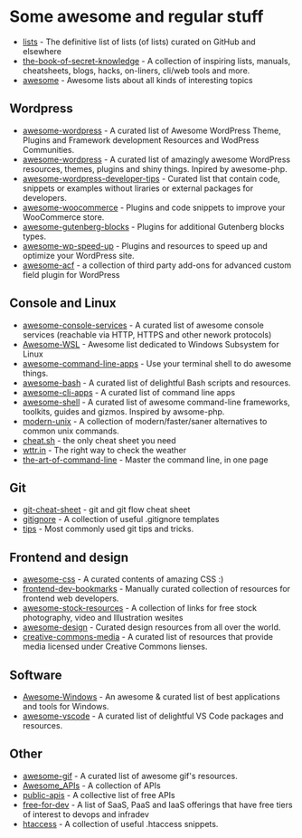 # Some awesome and regular stuff

- [lists](https://github.com/jnv/lists) - The definitive list of lists (of lists) curated on GitHub and elsewhere
- [the-book-of-secret-knowledge](https://github.com/trimstray/the-book-of-secret-knowledge) - A collection of inspiring lists, manuals, cheatsheets, blogs, hacks, on-liners, cli/web tools and more.
- [awesome](https://github.com/sindresorhus/awesome) - Awesome lists about all kinds of interesting topics 

## Wordpress
- [awesome-wordpress](https://github.com/dropndot/awesome-wordpress) - A curated list of Awesome WordPress Theme, Plugins and Framework development Resources and WodPress Communities.
- [awesome-wordpress](https://github.com/miziomon/awesome-wordpress) - A curated list of amazingly awesome WordPress resources, themes, plugins and shiny things. Inpired by awesome-php. 
- [awesome-wordpress-developer-tips](https://github.com/Mte90/awesome-wordpress-developer-tips) - Curated list that contain code, snippets or examples without liraries or external packages for developers.
- [awesome-woocommerce](https://github.com/lukecav/awesome-woocommerce) - Plugins and code snippets to improve your WooCommerce store.
- [awesome-gutenberg-blocks](https://github.com/lukecav/awesome-gutenberg-blocks) - Plugins for additional Gutenberg blocks types.
- [awesome-wp-speed-up](https://github.com/lukecav/awesome-wp-speed-up) - Plugins and resources to speed up and optimize your WordPress site.
- [awesome-acf](https://github.com/navidkashani/awesome-acf) - a collection of third party add-ons for advanced custom field plugin for WordPress

## Console and Linux
- [awesome-console-services](https://github.com/chubin/awesome-console-services) - A curated list of awesome console services (reachable via HTTP, HTTPS and other nework protocols)
- [Awesome-WSL](https://github.com/sirredbeard/Awesome-WSL) - Awesome list dedicated to Windows Subsystem for Linux
- [awesome-command-line-apps](https://github.com/herrbischoff/awesome-command-line-apps) - Use your terminal shell to do awesome things.
- [awesome-bash](https://github.com/awesome-lists/awesome-bash) - A curated list of delightful Bash scripts and resources.
- [awesome-cli-apps](https://github.com/agarrharr/awesome-cli-apps) - A curated list of command line apps
- [awesome-shell](https://github.com/alebcay/awesome-shell) - A curated list of awesome command-line frameworks, toolkits, guides and gizmos. Inspired by awsome-php.
- [modern-unix](https://github.com/ibraheemdev/modern-unix) - A collection of modern/faster/saner alternatives to common unix commands.
- [cheat.sh](https://github.com/chubin/cheat.sh) - the only cheat sheet you need
- [wttr.in](https://github.com/chubin/wttr.in) - The right way to check the weather
- [the-art-of-command-line](https://github.com/jlevy/the-art-of-command-line) - Master the command line, in one page 

## Git
- [git-cheat-sheet](https://github.com/arslanbilal/git-cheat-sheet) - git and git flow cheat sheet
- [gitignore](https://github.com/github/gitignore) - A collection of useful .gitignore templates
- [tips](https://github.com/git-tips/tips) - Most commonly used git tips and tricks.

## Frontend and design
- [awesome-css](https://github.com/awesome-css-group/awesome-css) - A curated contents of amazing CSS :)
- [frontend-dev-bookmarks](https://github.com/dypsilon/frontend-dev-bookmarks) - Manually curated collection of resources for frontend web developers.
- [awesome-stock-resources](https://github.com/neutraltone/awesome-stock-resources) - A collection of links for free stock photography, video and Illustration wesites
- [awesome-design](https://github.com/gztchan/awesome-design) - Curated design resources from all over the world.
- [creative-commons-media](https://github.com/shime/creative-commons-media) - A curated list of resources that provide media licensed under Creative Commons lienses.

## Software
- [Awesome-Windows](https://github.com/Awesome-Windows/Awesome) - An awesome &amp; curated list of best applications and tools for Windows.
- [awesome-vscode](https://github.com/viatsko/awesome-vscode) - A curated list of delightful VS Code packages and resources.

## Other
- [awesome-gif](https://github.com/Kikobeats/awesome-gif) - A curated list of awesome gif's resources.
- [Awesome_APIs](https://github.com/TonnyL/Awesome_APIs) - A collection of APIs
- [public-apis](https://github.com/public-apis/public-apis) - A collective list of free APIs
- [free-for-dev](https://github.com/ripienaar/free-for-dev) - A list of SaaS, PaaS and IaaS offerings that have free tiers of interest to devops and infradev
- [htaccess](https://github.com/phanan/htaccess) - A collection of useful .htaccess snippets.
